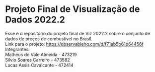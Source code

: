 # Projeto Final de Visualização de Dados 2022.2
Esse é o repositório do projeto final de Viz 2022.2 sobre o conjunto de dados de preços de combustível no Brasil.\
Link para o projeto: https://observablehq.com/d/f71ab5b61b64456f \
Integrantes: \
Matheus do Vale Almeida - 473219\
Silvio Soares Carreiro - 473582\
Lucas Assis Cavalcante - 472414
